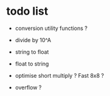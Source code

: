 # todo list
- conversion utility functions ?

- divide by 10^A
- string to float
- float to string

- optimise short multiply ? Fast 8x8 ?
- overflow ?

